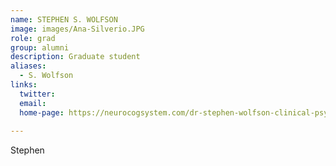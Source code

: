 ```yaml
---
name: STEPHEN S. WOLFSON
image: images/Ana-Silverio.JPG
role: grad
group: alumni
description: Graduate student
aliases:
  - S. Wolfson
links:
  twitter: 
  email: 
  home-page: https://neurocogsystem.com/dr-stephen-wolfson-clinical-psychologist/
  
---
```


Stephen
